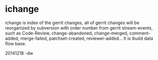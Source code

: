 <B><H1>ichange</H1></B>

ichange is index of the gerrit changes, 
all of gerrit changes will be reorganized by subversion with order number from gerrit stream-events, 
such as Code-Review, change-abandoned, change-merged, comment-added, merge-failed, patchset-created, reviewer-added...
It is ibuild data flow base.

20141218
-dw
